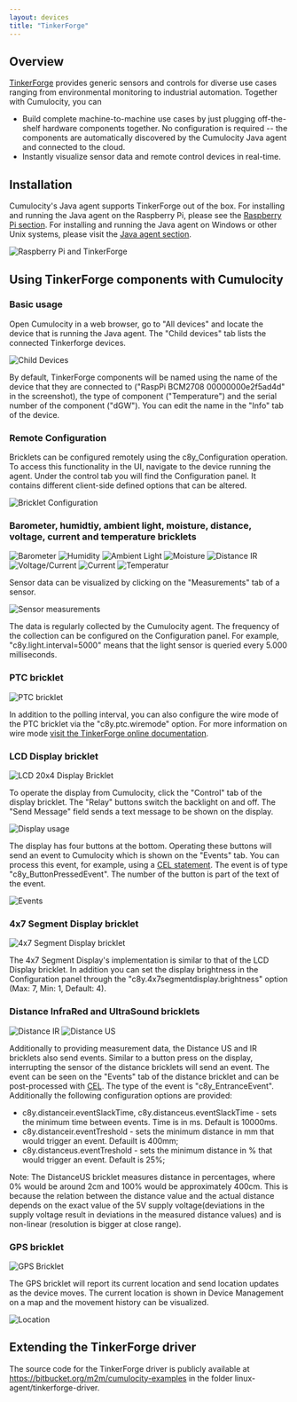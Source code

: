 ```yaml
---
layout: devices
title: "TinkerForge"
---
```


## Overview

[TinkerForge](http://tinkerforge.com) provides generic sensors and controls for diverse use cases ranging from environmental monitoring to industrial automation. Together with Cumulocity, you can

* Build complete machine-to-machine use cases by just plugging off-the-shelf hardware components together. No configuration is required -- the components are automatically discovered by the Cumulocity Java agent and connected to the cloud.
* Instantly visualize sensor data and remote control devices in real-time.

## Installation

Cumulocity's Java agent supports TinkerForge out of the box. For installing and running the Java agent on the Raspberry Pi, please see the [Raspberry Pi section](/guides/devices/raspberry-pi). For installing and running the Java agent on Windows or other Unix systems, please visit the [Java agent section](/guides/java/agents).

![Raspberry Pi and TinkerForge](/guides/devices/tinkerforge/tinkerforge.jpg)

## Using TinkerForge components with Cumulocity

### Basic usage

Open Cumulocity in a web browser, go to "All devices" and locate the device that is running the Java agent. The "Child devices" tab lists the connected Tinkerforge devices. 

![Child Devices](/guides/devices/tinkerforge/tinkerforgechildren.png)

By default, TinkerForge components will be named using the name of the device that they are connected to ("RaspPi BCM2708 00000000e2f5ad4d" in the screenshot), the type of component ("Temperature") and the serial number of the component ("dGW"). You can edit the name in the "Info" tab of the device.

### Remote Configuration

Bricklets can be configured remotely using the c8y_Configuration operation. To access this functionality in the UI, navigate to the device running the agent. Under the control tab you will find the Configuration panel. It contains different client-side defined options that can be altered.

![Bricklet Configuration](/guides/devices/tinkerforge/tinkerforgeconfiguration.png)

### Barometer, humidtiy, ambient light, moisture, distance, voltage, current and temperature bricklets

<div><img src="/guides/devices/tinkerforge/barometer.jpg" alt="Barometer" style="display: inline">
<img src="/guides/devices/tinkerforge/humidity.jpg" alt="Humidity" style="display: inline">		
<img src="/guides/devices/tinkerforge/ambient_light.jpg" alt="Ambient Light" style="display: inline">
<img src="/guides/devices/tinkerforge/moisture.jpg" alt="Moisture" style="display: inline">
<img src="/guides/devices/tinkerforge/distance_ir.jpg" alt="Distance IR" style="display: inline">
<img src="/guides/devices/tinkerforge/voltage_current.jpg" alt="Voltage/Current" style="display: inline">
<img src="/guides/devices/tinkerforge/current.jpg" alt="Current" style="display: inline">
<img src="/guides/devices/tinkerforge/temperature.jpg" alt="Temperatur" style="display: inline"></div>

Sensor data can be visualized by clicking on the "Measurements" tab of a sensor.

![Sensor measurements](/guides/devices/tinkerforge/tinkerforgemeasurements.png)

The data is regularly collected by the Cumulocity agent. The frequency of the collection can be configured on the Configuration panel. For example, "c8y.light.interval=5000" means that the light sensor is queried every 5.000 milliseconds.

### PTC bricklet

![PTC bricklet](/guides/devices/tinkerforge/ptc.jpg)

In addition to the polling interval, you can also configure the wire mode of the PTC bricklet via the "c8y.ptc.wiremode" option. For more information on wire mode [visit the TinkerForge online documentation](http://www.tinkerforge.com/en/doc/Hardware/Bricklets/PTC.html).

### LCD Display bricklet

![LCD 20x4 Display Bricklet](/guides/devices/tinkerforge/lcd12_20x4.jpg)

To operate the display from Cumulocity, click the "Control" tab of the display bricklet. The "Relay" buttons switch the backlight on and off. The "Send Message" field sends a text message to be shown on the display.

![Display usage](/guides/devices/tinkerforge/tinkerforgedisplay.png)

The display has four buttons at the bottom. Operating these buttons will send an event to Cumulocity which is shown on the "Events" tab. You can process this event, for example, using a [CEL statement](/guides/concepts/realtime). The event is of type "c8y_ButtonPressedEvent". The number of the button is part of the text of the event.

![Events](/guides/devices/tinkerforge/tinkerforgeevents.png)

### 4x7 Segment Display bricklet

![4x7 Segment Display bricklet](/guides/devices/tinkerforge/4x7_segment_display.jpg)

The 4x7 Segment Display's implementation is similar to that of the LCD Display bricklet. In addition you can set the display brightness in the Configuration panel through the "c8y.4x7segmentdisplay.brightness" option (Max: 7, Min: 1, Default: 4).

### Distance InfraRed and UltraSound bricklets

<div><img src="/guides/devices/tinkerforge/distance_ir.jpg" alt="Distance IR" style="display: inline">
<img src="/guides/devices/tinkerforge/distance_us.jpg" alt="Distance US" style="display: inline"></div>

Additionally to providing measurement data, the Distance US and IR bricklets also send events. Similar to a button press on the display, interrupting the sensor of the distance bricklets will send an event. The event can be seen on the "Events" tab of the distance bricklet and can be post-processed with [CEL](/guides/concepts/realtime). The type of the event is "c8y_EntranceEvent". Additionally the following configuration options are provided:

* c8y.distanceir.eventSlackTime, c8y.distanceus.eventSlackTime - sets the minimum time between events. Time is in ms. Default is 10000ms.
* c8y.distanceir.eventTreshold - sets the minimum distance in mm that would trigger an event.  Defauilt is 400mm;
* c8y.distanceus.eventTreshold - sets the minimum distance in % that would trigger an event. Default is 25%;

Note: The DistanceUS bricklet measures distance in percentages, where 0% would be around 2cm and 100% would be approximately 400cm.  This is because the relation between the distance value and the actual distance depends on the exact value of the 5V supply voltage(deviations in the supply voltage result in deviations in the measured distance values) and is non-linear (resolution is bigger at close range).

### GPS bricklet

![GPS Bricklet](/guides/devices/tinkerforge/gps.jpg)

The GPS bricklet will report its current location and send location updates as the device moves. The current location is shown in Device Management on a map and the movement history can be visualized.

![Location](/guides/devices/tinkerforge/tinkerforgetracing.png)

## Extending the TinkerForge driver

The source code for the TinkerForge driver is publicly available at https://bitbucket.org/m2m/cumulocity-examples in the folder linux-agent/tinkerforge-driver.

